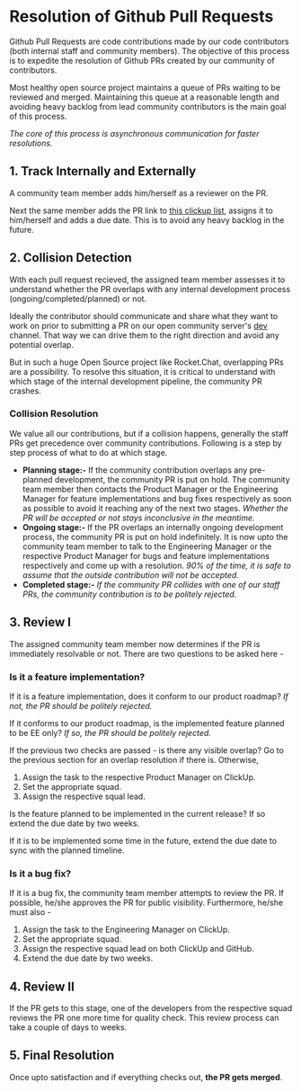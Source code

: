 # Resolution of Github Pull Requests

Github Pull Requests are code contributions made by our code contributors \(both internal staff and community members\). The objective of this process is to expedite the resolution of Github PRs created by our community of contributors.

Most healthy open source project maintains a queue of PRs waiting to be reviewed and merged. Maintaining this queue at a reasonable length and avoiding heavy backlog from lead community contributors is the main goal of this process.

_The core of this process is asynchronous communication for faster resolutions._

## 1. Track Internally and Externally

A community team member adds him/herself as a reviewer on the PR.

Next the same member adds the PR link to [this clickup list](https://app.clickup.com/4207297/v/li/43369911), assigns it to him/herself and adds a due date. This is to avoid any heavy backlog in the future.

## 2. Collision Detection

With each pull request recieved, the assigned team member assesses it to understand whether the PR overlaps with any internal development process \(ongoing/completed/planned\) or not.

Ideally the contributor should communicate and share what they want to work on prior to submitting a PR on our open community server's [dev](https://open.rocket.chat/channel/dev) channel. That way we can drive them to the right direction and avoid any potential overlap.

But in such a huge Open Source project like Rocket.Chat, overlapping PRs are a possibility. To resolve this situation, it is critical to understand with which stage of the internal development pipeline, the community PR crashes.

### Collision Resolution

We value all our contributions, but if a collision happens, generally the staff PRs get precedence over community contributions. Following is a step by step process of what to do at which stage.

* **Planning stage:-**  If the community contribution overlaps any pre-planned development, the community PR is put on hold.  The community team member then contacts the Product Manager or the Engineering Manager for feature implementations and bug fixes respectively as soon as possible to avoid it reaching any of the next two stages.   _Whether the PR will be accepted or not stays inconclusive in the meantime._ 
* **Ongoing stage:-**   If the PR overlaps an internally ongoing development process, the community PR is put on hold indefinitely.   It is now upto the community team member to talk to the Engineering Manager or the respective Product Manager for bugs and feature implementations respectively and come up with a resolution.   _90% of the time, it is safe to assume that the outside contribution will not be accepted._ 
* **Completed stage:-**  _If the community PR collides with one of our staff PRs, the community contribution is to be politely rejected._

## 3. Review I

The assigned community team member now determines if the PR is immediately resolvable or not. There are two questions to be asked here -

### Is it a feature implementation?

If it is a feature implementation, does it conform to our product roadmap? _If not, the PR should be politely rejected._

If it conforms to our product roadmap, is the implemented feature planned to be EE only? _If so, the PR should be politely rejected._

If the previous two checks are passed - is there any visible overlap? Go to the previous section for an overlap resolution if there is. Otherwise,

1. Assign the task to the respective Product Manager on ClickUp.
2. Set the appropriate squad.
3. Assign the respective squal lead.

Is the feature planned to be implemented in the current release? If so extend the due date by two weeks.

If it is to be implemented some time in the future, extend the due date to sync with the planned timeline.

### Is it a bug fix?

If it is a bug fix, the community team member attempts to review the PR. If possible, he/she approves the PR for public visibility. Furthermore, he/she must also -

1. Assign the task to the Engineering Manager on ClickUp.
2. Set the appropriate squad.
3. Assign the respective squad lead on both ClickUp and GitHub.
4. Extend the due date by two weeks.

## 4. Review II

If the PR gets to this stage, one of the developers from the respective squad reviews the PR one more time for quality check. This review process can take a couple of days to weeks.

## 5. Final Resolution

Once upto satisfaction and if everything checks out, **the PR gets merged**.

